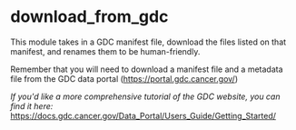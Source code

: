 # download_from_gdc
This module takes in a GDC manifest file, download the files listed on that manifest, and renames them to be human-friendly.

Remember that you will need to download a manifest file and a metadata file from the GDC data portal (https://portal.gdc.cancer.gov/)

*If you'd like a more comprehensive tutorial of the GDC website, you can find it here:*  https://docs.gdc.cancer.gov/Data_Portal/Users_Guide/Getting_Started/
